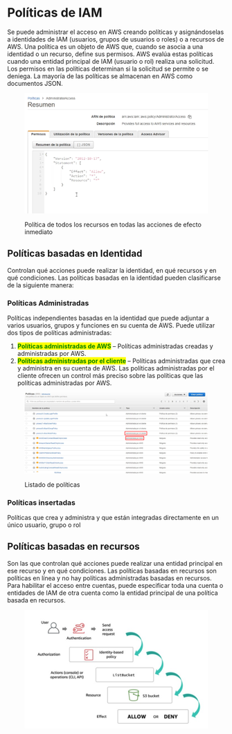 # Políticas de IAM

Se puede administrar el acceso en AWS creando políticas y asignándoselas a identidades de IAM (usuarios, grupos de usuarios o roles) o a recursos de AWS. Una política es un objeto de AWS que, cuando se asocia a una identidad o un recurso, define sus permisos. AWS evalúa estas políticas cuando una entidad principal de IAM (usuario o rol) realiza una solicitud. Los permisos en las políticas determinan si la solicitud se permite o se deniega. La mayoría de las políticas se almacenan en AWS como documentos JSON.

<figure><img src="../../.gitbook/assets/MicrosoftTeams-image (1).png" alt=""><figcaption><p>Política de todos los recursos en todas las acciones de efecto inmediato </p></figcaption></figure>

## Políticas basadas en Identidad

Controlan qué acciones puede realizar la identidad, en qué recursos y en qué condiciones. Las políticas basadas en la identidad pueden clasificarse de la siguiente manera:

### Políticas Administradas

Políticas independientes basadas en la identidad que puede adjuntar a varios usuarios, grupos y funciones en su cuenta de AWS. Puede utilizar dos tipos de políticas administradas:

1. <mark style="color:green;">**Políticas administradas de AWS**</mark> – Políticas administradas creadas y administradas por AWS.
2. <mark style="color:green;">**Políticas administradas por el cliente**</mark> – Políticas administradas que crea y administra en su cuenta de AWS. Las políticas administradas por el cliente ofrecen un control más preciso sobre las políticas que las políticas administradas por AWS.

<figure><img src="../../.gitbook/assets/MicrosoftTeams-image.png" alt=""><figcaption><p>Listado de políticas</p></figcaption></figure>

### Políticas insertadas

Políticas que crea y administra y que están integradas directamente en un único usuario, grupo o rol

## Políticas basadas en recursos

Son las que controlan qué acciones puede realizar una entidad principal en ese recurso y en qué condiciones. Las políticas basadas en recursos son políticas en línea y no hay políticas administradas basadas en recursos. Para habilitar el acceso entre cuentas, puede especificar toda una cuenta o entidades de IAM de otra cuenta como la entidad principal de una política basada en recursos.

<figure><img src="../../.gitbook/assets/image (2) (1) (1).png" alt=""><figcaption></figcaption></figure>



